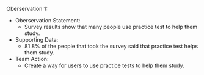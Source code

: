 Oberservation 1: 
- Oberservation Statement: 
  - Survey results show that many people use practice test to help them study. 
- Supporting Data: 
  - 81.8% of the people that took the survey said that practice test helps them study. 
- Team Action: 
  - Create a way for users to use practice tests to help them study.  
  

